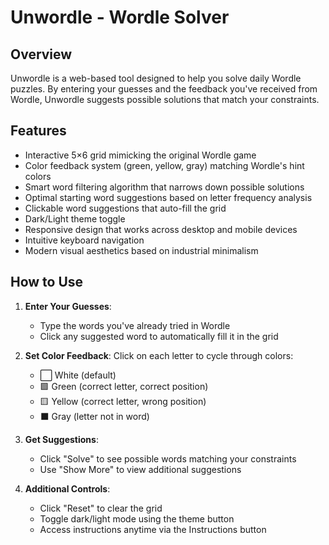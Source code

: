 # Unwordle - Wordle Solver

## Overview
Unwordle is a web-based tool designed to help you solve daily Wordle puzzles. By entering your guesses and the feedback you've received from Wordle, Unwordle suggests possible solutions that match your constraints.

## Features
- Interactive 5×6 grid mimicking the original Wordle game
- Color feedback system (green, yellow, gray) matching Wordle's hint colors
- Smart word filtering algorithm that narrows down possible solutions
- Optimal starting word suggestions based on letter frequency analysis
- Clickable word suggestions that auto-fill the grid
- Dark/Light theme toggle
- Responsive design that works across desktop and mobile devices
- Intuitive keyboard navigation
- Modern visual aesthetics based on industrial minimalism

## How to Use
1. **Enter Your Guesses**: 
   - Type the words you've already tried in Wordle
   - Click any suggested word to automatically fill it in the grid

2. **Set Color Feedback**: Click on each letter to cycle through colors:
   - ⬜ White (default)
   - 🟩 Green (correct letter, correct position)
   - 🟨 Yellow (correct letter, wrong position)
   - ⬛ Gray (letter not in word)

3. **Get Suggestions**: 
   - Click "Solve" to see possible words matching your constraints
   - Use "Show More" to view additional suggestions

4. **Additional Controls**:
   - Click "Reset" to clear the grid
   - Toggle dark/light mode using the theme button
   - Access instructions anytime via the Instructions button